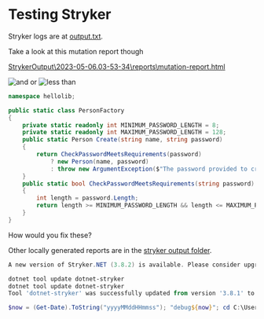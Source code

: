 # Testing Stryker

Stryker logs are at [output.txt](https://raw.githubusercontent.com/patstha/mydotnet/master/docs/StrykerOutput/output.txt). 

Take a look at this mutation report though

[StrykerOutput\2023-05-06.03-53-34\reports\mutation-report.html](/StrykerOutput/2023-05-06.03-53-34/reports/mutation-report.html) 

![and or](/assets/stryker-andor.png)
![less than](/assets/stryker-lessthan.png)

```csharp
namespace hellolib;

public static class PersonFactory
{
    private static readonly int MINIMUM_PASSWORD_LENGTH = 8;
    private static readonly int MAXIMUM_PASSWORD_LENGTH = 128;
    public static Person Create(string name, string password)
    {
        return CheckPasswordMeetsRequirements(password)
            ? new Person(name, password)
            : throw new ArgumentException($"The password provided to create user {name} is not valid. A password must have a minimum length no shorter than {MINIMUM_PASSWORD_LENGTH} and no longer than {MAXIMUM_PASSWORD_LENGTH}.");
    }
    public static bool CheckPasswordMeetsRequirements(string password)
    {
        int length = password.Length;
        return length >= MINIMUM_PASSWORD_LENGTH && length <= MAXIMUM_PASSWORD_LENGTH;
    }
}
```

How would you fix these? 

Other locally generated reports are in the 
[stryker output folder](https://patstha.github.io/mydotnet/StrykerOutput/).


```powershell
A new version of Stryker.NET (3.8.2) is available. Please consider upgrading using `dotnet tool update -g dotnet-stryker`

```

```powershell
dotnet tool update dotnet-stryker
dotnet tool update dotnet-stryker
Tool 'dotnet-stryker' was successfully updated from version '3.8.1' to version '3.8.2' (manifest file [redacted]\mydotnet\.config\dotnet-tools.json).
```


```powershell
$now = (Get-Date).ToString("yyyyMMddHHmmss"); "debug${now}"; cd C:\Users\kushal\src\mydotnet\; git status; date; dotnet build --verbosity=minimal; date; dotnet test --verbosity=minimal; date; dotnet tool restore; date; dotnet tool update dotnet-stryker; date; dotnet stryker | Out-File "docs\StrykerOutput\debug${now}.txt"; date; robocopy C:\Users\kushal\src\mydotnet\StrykerOutput C:\Users\kushal\src\mydotnet\docs\StrykerOutput /xf ".gitignore"; git status; date; git add .; date; git commit -m "run tests locally"; date; git push origin master --progress --verbose; date;
```